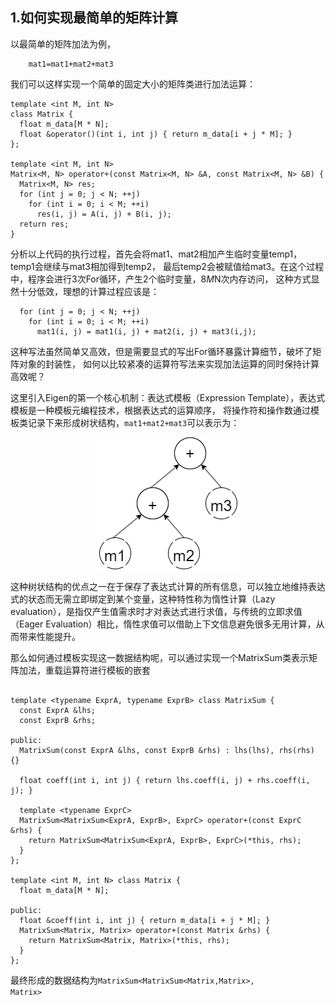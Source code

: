 ## 1.如何实现最简单的矩阵计算
以最简单的矩阵加法为例，  
```
    mat1=mat1+mat2+mat3
```
我们可以这样实现一个简单的固定大小的矩阵类进行加法运算：
```
template <int M, int N> 
class Matrix {
  float m_data[M * N];
  float &operator()(int i, int j) { return m_data[i + j * M]; }
};

template <int M, int N>
Matrix<M, N> operator+(const Matrix<M, N> &A, const Matrix<M, N> &B) {
  Matrix<M, N> res;
  for (int j = 0; j < N; ++j)
    for (int i = 0; i < M; ++i)
      res(i, j) = A(i, j) + B(i, j);
  return res;
}
```
分析以上代码的执行过程，首先会将mat1、mat2相加产生临时变量temp1，temp1会继续与mat3相加得到temp2，
最后temp2会被赋值给mat3。在这个过程中，程序会进行3次For循环，产生2个临时变量，8*M*N次内存访问，
这种方式显然十分低效，理想的计算过程应该是：
```
  for (int j = 0; j < N; ++j)
    for (int i = 0; i < M; ++i)
      mat1(i, j) = mat1(i, j) + mat2(i, j) + mat3(i,j);
```
这种写法虽然简单又高效，但是需要显式的写出For循环暴露计算细节，破坏了矩阵对象的封装性，
如何以比较紧凑的运算符写法来实现加法运算的同时保持计算高效呢？

这里引入Eigen的第一个核心机制：表达式模板（Expression Template），表达式模板是一种模板元编程技术，根据表达式的运算顺序，
将操作符和操作数通过模板类记录下来形成树状结构，`mat1+mat2+mat3`可以表示为：
<div align='center'><img src="./tree1.png" alt="表达式树" title="加法树"></div>
<p>这种树状结构的优点之一在于保存了表达式计算的所有信息，可以独立地维持表达式的状态而无需立即绑定到某个变量，这种特性称为惰性计算（Lazy evaluation），是指仅产生值需求时才对表达式进行求值，与传统的立即求值（Eager Evaluation）相比，惰性求值可以借助上下文信息避免很多无用计算，从而带来性能提升。</p>     
那么如何通过模板实现这一数据结构呢，可以通过实现一个MatrixSum类表示矩阵加法，重载运算符进行模板的嵌套

```

template <typename ExprA, typename ExprB> class MatrixSum {
  const ExprA &lhs;
  const ExprB &rhs;

public:
  MatrixSum(const ExprA &lhs, const ExprB &rhs) : lhs(lhs), rhs(rhs) {}

  float coeff(int i, int j) { return lhs.coeff(i, j) + rhs.coeff(i, j); }

  template <typename ExprC>
  MatrixSum<MatrixSum<ExprA, ExprB>, ExprC> operator+(const ExprC &rhs) {
    return MatrixSum<MatrixSum<ExprA, ExprB>, ExprC>(*this, rhs);
  }
};

template <int M, int N> class Matrix {
  float m_data[M * N];

public:
  float &coeff(int i, int j) { return m_data[i + j * M]; }
  MatrixSum<Matrix, Matrix> operator+(const Matrix &rhs) {
    return MatrixSum<Matrix, Matrix>(*this, rhs);
  }
};

```
最终形成的数据结构为<code>MatrixSum<MatrixSum<Matrix,Matrix>, Matrix></code>
    

